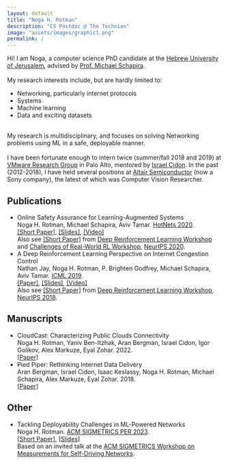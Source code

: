 ```yaml
---
layout: default
title: "Noga H. Rotman"
description: "CS Postdoc @ The Technion"
image: "assets/images/graphic1.png"
permalink: /
---
```

<div id="hi" class="section-container section-main">
    <div class="section-text">
    Hi! I am Noga, a computer science PhD candidate at the <a href="http://www.cs.huji.ac.il/" target="_blank">Hebrew University of Jerusalem</a>, advised by <a href="https://www.michaelschapira.com/" target="_blank">Prof. Michael Schapira</a>.
    <br><br>
    My research interests include, but are hardly limited to:
            <ul class="">
                <li>Networking, particularly internet protocols</li>
                <li>Systems</li>
                <li>Machine learning</li>
                <li>Data and exciting datasets</li>
            </ul>
    <br>
    My research is multidisciplinary, and focuses on solving Networking problems using ML in a safe, deployable manner.
    <br><br>
    I have been fortunate enough to intern twice (summer/fall 2018 and 2019) at
    <a href="https://research.vmware.com/" target="_blank">VMware Research Group</a> in Palo Alto, mentored by
    <a href="https://research.vmware.com/researchers/israel-cidon" target="_blank">Israel Cidon</a>.
    In the past (2012-2018), I have held several positions at
        <a href="https://altair-semi.com/" target="_blank">Altair Semiconductor</a> (now a Sony company),
        the latest of which was Computer Vision Researcher.
    <br>

 </div>
</div>

 <div id="publications" class="section-container section-main">
     <div class="section-title">
        <h2><span>Publications</span></h2>
    </div>
    <div class="section-text">
        <ul class="fa-ul">
            <li><i class="fa-li fa-solid fa-book"></i>
                <span class="paper-name">
                    Online Safety Assurance for Learning-Augmented Systems
                </span>
                <br>Noga H. Rotman, Michael Schapira, Aviv Tamar.
                <a href="http://conferences.sigcomm.org/hotnets/2020/" target="_blank">HotNets 2020</a>. 
                <br>
                <span class="paper-links">
                    <a href="https://dl.acm.org/doi/10.1145/3422604.3425940" target="_blank">[Short Paper]</a>,
                    <a href="assets/slides/OSAP_Hotnets.pdf" target="_blank">[Slides]</a>,
                    <a href="https://youtu.be/a3JO5p10MHE?t=5830" target="_blank">[Video]</a>
                </span>
                <br>Also see <a href="https://arxiv.org/pdf/2010.03625.pdf" target="_blank">[Short Paper]</a> from
                <a href="https://sites.google.com/view/deep-rl-workshop-neurips2020/" target="_blank">
                        Deep Reinforcement Learning Workshop</a> and
                        <a href="https://sites.google.com/view/neurips2020rwrl" target="_blank">
                            Challenges of Real-World RL Workshop</a>,
                        <a href="https://neurips.cc/" target="_blank">NeurIPS 2020</a>.
            </li>
            <li><i class="fa-li fa-solid fa-book"></i>
                <span class="paper-name">
                    A Deep Reinforcement Learning Perspective on Internet Congestion Control
                </span>
                <br>Nathan Jay, Noga H. Rotman, P. Brighten Godfrey, Michael Schapira, Aviv Tamar.
                <a href="https://icml.cc/" target="_blank">ICML 2019</a>.
                <br>
                <span class="paper-links">
                    <a href="https://arxiv.org/abs/1810.03259v3" target="_blank">[Paper]</a>,
                    <a href="assets/slides/Aurora_AIWeek.pdf" target="_blank">[Slides]</a>,
                    <a href="https://youtu.be/8bzHuplGI-M" target="_blank">[Video]</a>
                </span>
                <br>Also see <a href="https://arxiv.org/abs/1810.03259" target="_blank">[Short Paper]</a>
                from <a href="https://sites.google.com/view/deep-rl-workshop-nips-2018/home" target="_blank">Deep Reinforcement Learning Workshop</a>, <a href="https://neurips.cc/" target="_blank">NeurIPS 2018</a>.          
            </li>
        </ul>
    </div>
</div>
<div id="manuscripts" class="section-container section-main">
     <div class="section-title">
        <h2><span>Manuscripts</span></h2>
    </div>
    <div class="section-text">
        <ul class="fa-ul">
            <li><i class="fa-li fas fa-file-pen"> </i>
                <span class="paper-name">CloudCast: Characterizing Public Clouds Connectivity</span> 
                <br>Noga H. Rotman, Yaniv Ben-Itzhak, Aran Bergman, Israel Cidon, Igor Golikov, Alex Markuze, Eyal Zohar.
                2022.
                <br>
                <span class="paper-links">
                    <a href="https://arxiv.org/pdf/2201.06989.pdf" target="_blank">[Paper]</a>
                </span>
             </li>
             <li><i class="fa-li fas fa-file-pen"> </i>
                <span class="paper-name">Pied Piper: Rethinking Internet Data Delivery</span>
                <br>Aran Bergman, Israel Cidon, Isaac Keslassy, Noga H. Rotman, Michael Schapira, Alex Markuze, Eyal Zohar. 2018.
                <br>
                <span class="paper-links">
                    <a href="https://arxiv.org/pdf/1812.05582.pdf" target="_blank">[Paper]</a>
                </span>
             </li>
        </ul>
    </div>
</div>

<div id="other" class="section-container section-main">
     <div class="section-title">
        <h2><span>Other</span></h2>
    </div>
    <div class="section-text">
        <ul class="fa-ul">
         <li><i class="fa-li fa-solid fa-person-chalkboard"></i>
                    <span class="paper-name" id="per2023">
                        Tackling Deployability Challenges in ML-Powered Networks
                    </span>
                    <br>Noga H. Rotman.
                    <a href="https://dl.acm.org/newsletter/sigmetrics" target="_blank">ACM SIGMETRICS PER 2023</a>. 
                    <br>
                    <span class="paper-links">
                        <a href="https://dl.acm.org/doi/10.1145/3626570.3626605" target="_blank">[Short Paper]</a>,
                        <a href="assets/slides/OSAP_Hotnets.pdf" target="_blank">[Slides]</a>
                    </span>
                    <br>
                    Based on an invited talk at the <a href="https://measure-selfdn23.cs.ucsb.edu/" target="_blank">ACM SIGMETRICS Workshop on Measurements for Self-Driving Networks</a>.
                </li>
        </ul>
    </div>
</div>